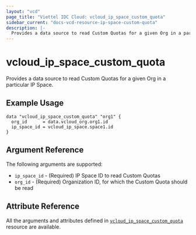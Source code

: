 ```yaml
---
layout: "vcd"
page_title: "Viettel IDC Cloud: vcloud_ip_space_custom_quota"
sidebar_current: "docs-vcd-resource-ip-space-custom-quota"
description: |-
  Provides a data source to read Custom Quotas for a given Org in a particular IP Space.
---
```


# vcloud\_ip\_space\_custom\_quota

Provides a data source to read Custom Quotas for a given Org in a particular IP Space.

## Example Usage

```hcl
data "vcloud_ip_space_custom_quota" "org1" {
  org_id      = data.vcloud_org.org1.id
  ip_space_id = vcloud_ip_space.space1.id
}
```

## Argument Reference

The following arguments are supported:

* `ip_space_id` - (Required) IP Space ID to read Custom Quotas
* `org_id` - (Required) Organization ID, for which the Custom Quota should be read

## Attribute Reference

All the arguments and attributes defined in
[`vcloud_ip_space_custom_quota`](/providers/viettelidc-provider/vcloud/latest/docs/resources/ip_space_custom_quota)
resource are available.
